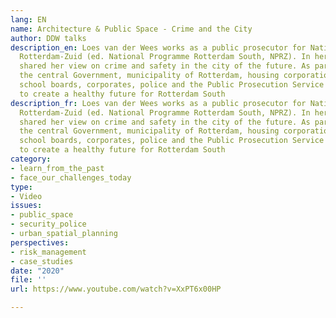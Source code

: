 ```yaml
---
lang: EN
name: Architecture & Public Space - Crime and the City
author: DDW talks
description_en: Loes van der Wees works as a public prosecutor for Nationaal Programma
  Rotterdam-Zuid (ed. National Programme Rotterdam South, NPRZ). In her talk, she
  shared her view on crime and safety in the city of the future. As part of the NPRZ,
  the central Government, municipality of Rotterdam, housing corporations, care institutions,
  school boards, corporates, police and the Public Prosecution Service join forces
  to create a healthy future for Rotterdam South
description_fr: Loes van der Wees works as a public prosecutor for Nationaal Programma
  Rotterdam-Zuid (ed. National Programme Rotterdam South, NPRZ). In her talk, she
  shared her view on crime and safety in the city of the future. As part of the NPRZ,
  the central Government, municipality of Rotterdam, housing corporations, care institutions,
  school boards, corporates, police and the Public Prosecution Service join forces
  to create a healthy future for Rotterdam South
category:
- learn_from_the_past
- face_our_challenges_today
type:
- Video
issues:
- public_space
- security_police
- urban_spatial_planning
perspectives:
- risk_management
- case_studies
date: "2020"
file: ''
url: https://www.youtube.com/watch?v=XxPT6x00HP

---
```

